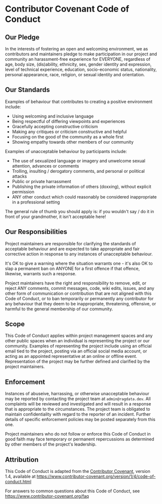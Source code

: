 # Contributor Covenant Code of Conduct

## Our Pledge

In the interests of fostering an open and welcoming environment, we as contributors and maintainers pledge to make participation in our project and community an harassment-free experience for EVERYONE, regardless of age, body size, (dis)ability, ethnicity, sex, gender identity and expression, level of technical experience, education, socio-economic status, nationality, personal appearance, race, religion, or sexual identity and orientation.

## Our Standards

Examples of behaviour that contributes to creating a positive environment include:

- Using welcoming and inclusive language
- Being respectful of differing viewpoints and experiences
- Gracefully accepting constructive criticism
- Making any critiques or criticism constructive and helpful
- Focusing on the good of the community as a whole first
- Showing empathy towards other members of our community

Examples of unacceptable behaviour by participants include:

- The use of sexualized language or imagery and unwelcome sexual attention, advances or comments
- Trolling, insulting / derogatory comments, and personal or political attacks
- Public or private harrassment
- Publishing the private information of others (doxxing), without explicit permission
- ANY other conduct which could reasonably be considered inappropriate in a professional setting

The general rule of thumb you should apply is: if you wouldn't say / do it in front of your grandmother, it isn't acceptable here!

## Our Responsibilities

Project maintainers are responsible for clarifying the standards of acceptable behaviour and are expected to take appropriate and fair corrective action in response to any instances of unacceptable behaviour.

It's OK to give a warning where the situation warrants one - it's also OK to slap a permanent ban on ANYONE for a first offence if that offence, likewise, warrants such a response.

Project maintainers have the right and responsibility to remove, edit, or reject ANY comments, commit messages, code, wiki edits, issues, and any other form of communication or contribution that are not aligned with this Code of Conduct, or to ban temporarily or permanently any contributor for any behaviour that they deem to be inappropriate, threatening, offensive, or harmful to the general membership of our community.

## Scope

This Code of Conduct applies within project management spaces and any other public spaces when an individual is representing the project or our community.  Examples of representing the project include using an official email tied to the project, posting via an official social media account, or acting as an appointed representative at an online or offline event.  Representation of the project may be further defined and clarified by the project maintainers.

## Enforcement

Instances of abuseive, harrassing, or otherwise unacceptable behaviour may be reported by contacting the project team at `admin@ragdata.dev`.  All complaints will be reviewed and investigated and will result in a response that is appropriate to the circumstances.  The project team is obligated to maintain confidentiality with regard to the reporter of an incident.  Further details of specific enforcement policies may be posted separately from this one.

Project maintainers who do not follow or enforce this Code of Conduct in good faith may face temporary or permanent repercussions as determined by other members of the project's leadership.

## Attribution

This Code of Conduct is adapted from the [Contributor Covenant][homepage], version 1.4, available at <https://www.contributor-covenant.org/version/1/4/code-of-conduct.html>

For answers to common questions about this Code of Conduct, see <https://www.contributor-covenant.org/faq>

[homepage]: https://www.contributor-covenant.org
